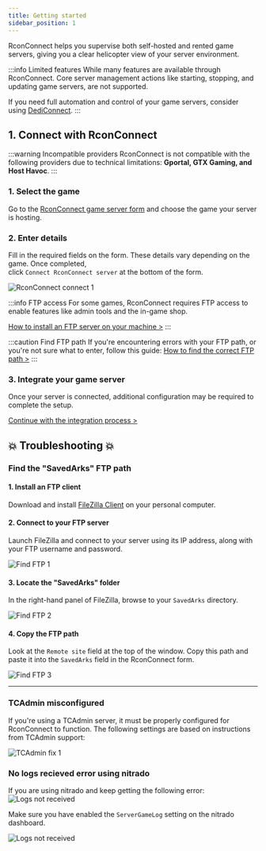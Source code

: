 ```yaml
---
title: Getting started
sidebar_position: 1
---
```


RconConnect helps you supervise both self-hosted and rented game servers, giving you a clear helicopter view of your server environment.

:::info Limited features
While many features are available through RconConnect. Core server management actions  like starting, stopping, and updating game servers, are not supported.

If you need full automation and control of your game servers, consider using [DediConnect](/getting_started/dediconnect/getting_started).
:::

## 1. Connect with RconConnect

:::warning Incompatible providers
RconConnect is not compatible with the following providers due to technical limitations: __Gportal, GTX Gaming, and Host Havoc__.
:::

### 1. Select the game

Go to the [RconConnect game server form](https://dash.gameserverapp.com/order/gameserver/rconconnect) and choose the game your server is hosting.

### 2. Enter details

Fill in the required fields on the form. These details vary depending on the game. Once completed, \
click `Connect RconConnect server` at the bottom of the form.

![RconConnect connect 1](/img/getting_started/rconconnect/getting_started/connect_1.png)

:::info FTP access
For some games, RconConnect requires FTP access to enable features like admin tools and the in-game shop.

[How to install an FTP server on your machine >](/getting_started/other/setup_ftp_server)
:::

:::caution Find FTP path
If you're encountering errors with your FTP path, or you're not sure what to enter, follow this guide: [How to find the correct FTP path >](/getting_started/rconconnect/getting_started#find-the-savedarks-ftp-path)
:::

### 3. Integrate your game server

Once your server is connected, additional configuration may be required to complete the setup.

[Continue with the integration process >](/getting_started/rconconnect/integrate)

## 💥 Troubleshooting 💥

### Find the "SavedArks" FTP path

#### 1. Install an FTP client

Download and install [FileZilla Client](https://filezilla-project.org/download.php?type=client) on your personal computer.

#### 2. Connect to your FTP server

Launch FileZilla and connect to your server using its IP address, along with your FTP username and password.

![Find FTP 1](/img/getting_started/rconconnect/getting_started/find_ftp_1.jpeg)

#### 3. Locate the "SavedArks" folder

In the right-hand panel of FileZilla, browse to your `SavedArks` directory.

![Find FTP 2](/img/getting_started/rconconnect/getting_started/find_ftp_2.jpeg)

#### 4. Copy the FTP path

Look at the `Remote site` field at the top of the window. Copy this path and paste it into the `SavedArks` field in the RconConnect form.

![Find FTP 3](/img/getting_started/rconconnect/getting_started/find_ftp_3.jpeg)

---

### TCAdmin misconfigured

If you're using a TCAdmin server, it must be properly configured for RconConnect to function. The following settings are based on instructions from TCAdmin support:

![TCAdmin fix 1](/img/getting_started/rconconnect/getting_started/tcadmin_fix_1.png)

### No logs recieved error using nitrado

If you are using nitrado and keep getting the following error:
![Logs not received](/img/getting_started/rconconnect/getting_started/no_logs_nitrado.png)

Make sure you have enabled the `ServerGameLog` setting on the nitrado dashboard.

![Logs not received](/img/getting_started/rconconnect/getting_started/servergamelog_nitrado.png)
